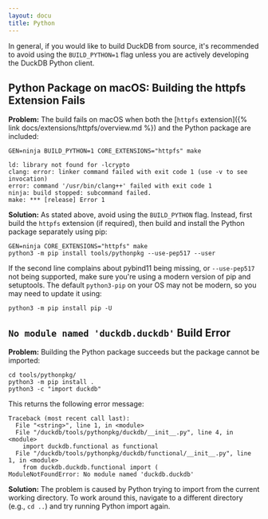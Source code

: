 ```yaml
---
layout: docu
title: Python
---
```


In general, if you would like to build DuckDB from source, it's recommended to avoid using the `BUILD_PYTHON=1` flag unless you are actively developing the DuckDB Python client.

## Python Package on macOS: Building the httpfs Extension Fails

**Problem:**
The build fails on macOS when both the [`httpfs` extension]({% link docs/extensions/httpfs/overview.md %}) and the Python package are included:

```batch
GEN=ninja BUILD_PYTHON=1 CORE_EXTENSIONS="httpfs" make
```

```console
ld: library not found for -lcrypto
clang: error: linker command failed with exit code 1 (use -v to see invocation)
error: command '/usr/bin/clang++' failed with exit code 1
ninja: build stopped: subcommand failed.
make: *** [release] Error 1
```

**Solution:**
As stated above, avoid using the `BUILD_PYTHON` flag.
Instead, first build the `httpfs` extension (if required), then build and install the Python package separately using pip:

```batch
GEN=ninja CORE_EXTENSIONS="httpfs" make
python3 -m pip install tools/pythonpkg --use-pep517 --user
```

If the second line complains about pybind11 being missing, or `--use-pep517` not being supported, make sure you're using a modern version of pip and setuptools.
The default `python3-pip` on your OS may not be modern, so you may need to update it using:

```batch
python3 -m pip install pip -U
```

## `No module named 'duckdb.duckdb'` Build Error

**Problem:**
Building the Python package succeeds but the package cannot be imported:

```batch
cd tools/pythonpkg/
python3 -m pip install .
python3 -c "import duckdb"
```

This returns the following error message:

```console
Traceback (most recent call last):
  File "<string>", line 1, in <module>
  File "/duckdb/tools/pythonpkg/duckdb/__init__.py", line 4, in <module>
    import duckdb.functional as functional
  File "/duckdb/tools/pythonpkg/duckdb/functional/__init__.py", line 1, in <module>
    from duckdb.duckdb.functional import (
ModuleNotFoundError: No module named 'duckdb.duckdb'
```

**Solution:**
The problem is caused by Python trying to import from the current working directory.
To work around this, navigate to a different directory (e.g., `cd ..`) and try running Python import again.
